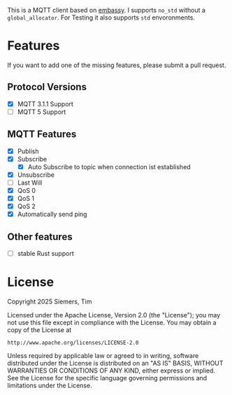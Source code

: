 
This is a MQTT client based on [embassy](https://github.com/embassy-rs/embassy). I supports `no_std` without a `global_allocator`. For Testing it also supports `std` envoronments. 

# Features

If you want to add one of the missing features, please submit a pull request. 

## Protocol Versions

- [x] MQTT 3.1.1 Support
- [ ] MQTT 5 Support

## MQTT Features

- [x] Publish
- [x] Subscribe
  - [x] Auto Subscribe to topic when connection ist established
- [x] Unsubscribe
- [ ] Last Will
- [x] QoS 0
- [x] QoS 1
- [x] QoS 2
- [x] Automatically send ping

## Other features

- [ ] stable Rust support

# License

Copyright 2025 Siemers, Tim

Licensed under the Apache License, Version 2.0 (the "License");
you may not use this file except in compliance with the License.
You may obtain a copy of the License at

    http://www.apache.org/licenses/LICENSE-2.0

Unless required by applicable law or agreed to in writing, software
distributed under the License is distributed on an "AS IS" BASIS,
WITHOUT WARRANTIES OR CONDITIONS OF ANY KIND, either express or implied.
See the License for the specific language governing permissions and
limitations under the License.

